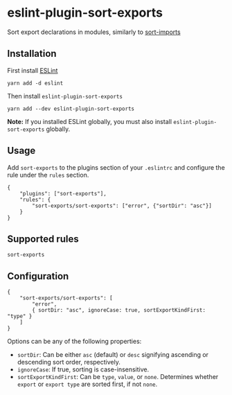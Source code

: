 # eslint-plugin-sort-exports

Sort export declarations in modules, similarly to [sort-imports](https://eslint.org/docs/rules/sort-imports)

## Installation

First install [ESLint](https://www.eslint.org)

```
yarn add -d eslint
```

Then install `eslint-plugin-sort-exports`

```
yarn add --dev eslint-plugin-sort-exports
```

**Note:** If you installed ESLint globally, you must also install `eslint-plugin-sort-exports` globally.

## Usage

Add `sort-exports` to the plugins section of your `.eslintrc` and configure the rule under the `rules` section.

```
{
    "plugins": ["sort-exports"],
    "rules": {
        "sort-exports/sort-exports": ["error", {"sortDir": "asc"}]
    }
}
```

## Supported rules

```
sort-exports
```

## Configuration

```
{
    "sort-exports/sort-exports": [
        "error",
        { sortDir: "asc", ignoreCase: true, sortExportKindFirst: "type" }
    ]
}
```

Options can be any of the following properties:

- `sortDir`: Can be either `asc` (default) or `desc` signifying ascending or descending sort order, respectively.
- `ignoreCase`: If true, sorting is case-insensitive.
- `sortExportKindFirst`: Can be `type`, `value`, or `none`. Determines whether `export` or `export type` are sorted first, if not `none`.
